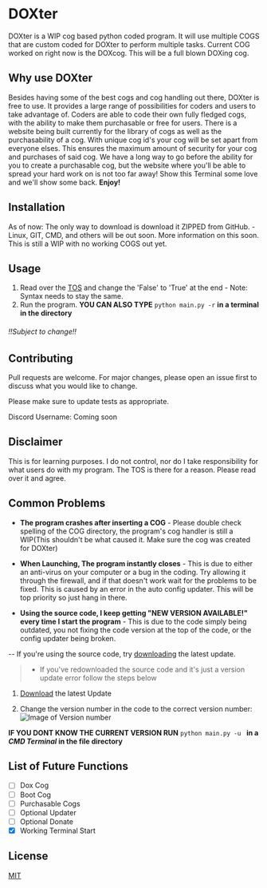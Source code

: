 # DOXter

DOXter is a WIP cog based python coded program. It will use multiple COGS that are custom coded for DOXter to perform multiple tasks. Current COG worked on right now is the DOXcog. This will be a full blown DOXing cog.

## Why use DOXter
Besides having some of the best cogs and cog handling out there, DOXter is free to use. It provides a large range of possibilities for coders and users to take advantage of. Coders are able to code their own fully fledged cogs, with the ability to make them purchasable or free for users. There is a website being built currently for the library of cogs as well as the purchasability of a cog. With unique cog id's your cog will be set apart from everyone elses. This ensures the maximum amount of security for your cog and purchases of said cog. We have a long way to go before the ability for you to create a purchasable cog, but the website where you'll be able to spread your hard work on is not too far away! Show this Terminal some love and we'll show some back. **Enjoy!**
## Installation
As of now: The only way to download is download it ZIPPED from GitHub. - Linux, GIT, CMD, and others will be out soon.
More information on this soon. This is still a WIP with no working COGS out yet.

## Usage
1. Read over the [TOS](https://github.com/StevenHarvey/DOXter/blob/master/TOS.txt) and change the 'False' to 'True' at the end - Note: Syntax needs to stay the same.
2. Run the program. **YOU CAN ALSO TYPE** ```python main.py -r``` **in a terminal in the directory**

###### !!Subject to change!!
## Contributing
Pull requests are welcome. For major changes, please open an issue first to discuss what you would like to change.

Please make sure to update tests as appropriate.

Discord Username: Coming soon

## Disclaimer
This is for learning purposes. I do not control, nor do I take responsibility for what users do with my program. The TOS is there for a reason. Please read over it and agree.

## Common Problems
- **The program crashes after inserting a COG** - Please double check spelling of the COG directory, the program's cog handler is still a WIP(This shouldn't be what caused it. Make sure the cog was created for DOXter)

- **When Launching, The program instantly closes** - This is due to either an anti-virus on your computer or a bug in the coding. Try allowing it through the firewall, and if that doesn't  work wait for the problems to be fixed. This is caused by an error in the auto config updater. This will be top priority so just hang in there.

- **Using the source code, I keep getting "NEW VERSION AVAILABLE!" every time I start the program** - This is due to the code simply being outdated, you not fixing the code version at the top of the code, or the config updater being broken.

-- If you're using the source code, try [downloading](https://github.com/StevenHarvey/DOXter/blob/master/main.py) the latest update. 

> - If you've redownloaded the source code and it's just a version update error follow the steps below

1. [Download](https://github.com/StevenHarvey/DOXter/blob/master/main.py) the latest Update

2. Change the version number in the code to the correct version number: ![Image of Version number](https://i.ibb.co/10fbxqg/Capture.png) 

**IF YOU DONT KNOW THE CURRENT VERSION RUN** ```python main.py -u ``` **in a _CMD Terminal_ in the file directory**
## List of Future Functions
- [ ] Dox Cog
- [ ] Boot Cog
- [ ] Purchasable Cogs
- [ ] Optional Updater
- [ ] Optional Donate
- [x] Working Terminal Start
## License
[MIT](https://choosealicense.com/licenses/mit/)
